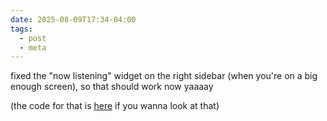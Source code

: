 ```yaml
---
date: 2025-08-09T17:34-04:00
tags:
  - post
  - meta
---
```


fixed the "now listening" widget on the right sidebar (when you're on a big enough screen), so that should work now yaaaay

(the code for that is [here](https://git.ashwalker.net/Ash/ashwalker.net/src/commit/28ea0630a6e868f069b190501fa3a7bcb6624b51/src/_includes/components/widget-listening/main.js) if you wanna look at that)
